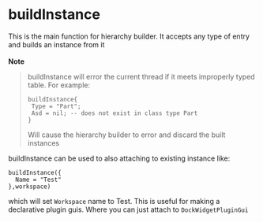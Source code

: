 # buildInstance

This is the main function for hierarchy builder. It accepts any type of entry and builds an instance from it<br><br>
**Note**
> buildInstance will error the current thread if it meets improperly typed table. For example:
> ```luau
> buildInstance{
>  Type = "Part";
>  Asd = nil; -- does not exist in class type Part
> }
> ```
> Will cause the hierarchy builder to error and discard the built instances

buildInstance can be used to also attaching to existing instance like:
```luau
buildInstance({
  Name = "Test"
},workspace)
```
which will set `Workspace` name to Test. This is useful for making a declarative plugin guis. Where you can just attach to `DockWidgetPluginGui`
